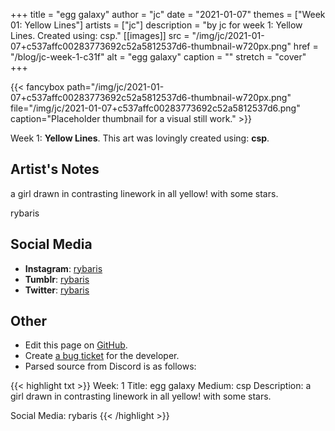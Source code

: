 +++
title =       "egg galaxy"
author =      "jc"
date =        "2021-01-07"
themes =      ["Week 01: Yellow Lines"]
artists =     ["jc"]
description = "by jc for week 1: Yellow Lines. Created using: csp."
[[images]]
      src = "/img/jc/2021-01-07+c537affc00283773692c52a5812537d6-thumbnail-w720px.png"
      href = "/blog/jc-week-1-c31f"
      alt = "egg galaxy"
      caption = ""
      stretch = "cover"
+++

{{< fancybox path="/img/jc/2021-01-07+c537affc00283773692c52a5812537d6-thumbnail-w720px.png" file="/img/jc/2021-01-07+c537affc00283773692c52a5812537d6.png" caption="Placeholder thumbnail for a visual still work." >}}


Week 1: **Yellow Lines**. This art was lovingly created using: **csp**.

## Artist's Notes

a girl drawn in contrasting linework in all yellow! with some stars. 

rybaris

## Social Media

- **Instagram**: <a href='https://instagram.com/rybaris' target='_blank'>rybaris</a>
- **Tumblr**: <a href='https://rybaris.tumblr.com' target='_blank'>rybaris</a>
- **Twitter**: <a href='https://twitter.com/rybaris' target='_blank'>rybaris</a>

## Other

- Edit this page on [GitHub](https://github.com/teaminkling/web-refresh/edit/main/content/blog/jc-week-1-c31f.md).
- Create [a bug ticket](https://github.com/teaminkling/web-refresh/issues/new?assignees=&labels=bug&template=problem-report.md&title=) for the developer.
- Parsed source from Discord is as follows:

{{< highlight txt >}}
Week: 1
Title: egg galaxy
Medium: csp
Description: a girl drawn in contrasting linework in all yellow! with some stars. 

Social Media: rybaris
{{< /highlight >}}